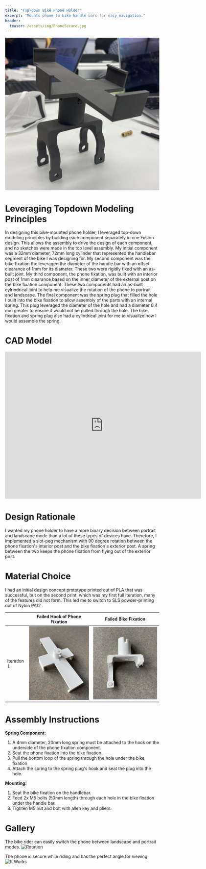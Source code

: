 ```yaml
---
title: "Top-down Bike Phone Holder"
excerpt: "Mounts phone to bike handle bars for easy navigation."
header:
  teaser: /assets/img/PhoneSecure.jpg
---
```

![Phone is secure](/assets/img/Standalone.jpg)   

# Leveraging Topdown Modeling Principles

In designing this bike-mounted phone holder, I leveraged top-down modeling principles by building each component separately in one Fusion design. This allows the assembly to drive the design of each component, and no sketches were made in the top level assembly. My initial component was a 32mm diameter, 72mm long cylinder that represented the handlebar segment of the bike I was designing for. My second component was the bike fixation the leveraged the diameter of the handle bar with an offset clearance of 1mm for its diameter. These two were rigidly fixed with an as-built joint. My third component, the phone fixation, was built with an interior post of 1mm clearance based on the inner diameter of the external post on the bike fixation component. These two components had an as-built cylrindrical joint to help me visualize the rotation of the phone to portrait and landscape. The final component was the spring plug that filled the hole I built into the bike fixation to allow assembly of the parts with an internal spring. This plug leveraged the diameter of the hole and had a diameter 0.4 mm greater to ensure it would not be pulled through the hole. The bike fixation and spring plug also had a cylindrical joint for me to visualize how I would assemble the spring.

# CAD Model
<iframe src="https://vanderbilt643.autodesk360.com/shares/public/SH286ddQT78850c0d8a4e96fd7743cbcb238?mode=embed" width="640" height="480" allowfullscreen="true" webkitallowfullscreen="true" mozallowfullscreen="true"  frameborder="0"></iframe>

# Design Rationale

I wanted my phone holder to have a more binary decision between portrait and landscape mode than a lot of these types of devices have. Therefore, I implemented a slot-peg mechanism with 90 degree rotation between the phone fixation's interior post and the bike fixation's exterior post. A spring between the two keeps the phone fixation from flying out of the exterior post.

# Material Choice

I had an initial design concept prototype printed out of PLA that was successful, but on the second print, which was my first full iteration, many of the features did not form. This led me to switch to SLS powder-printing out of Nylon PA12

|                | Failed Hook of Phone Fixation     | Failed Bike Fixation        |
| ---------------|-----------------------------------|:-------------------------------:|
| Iteration 1    | ![Hook failed](/assets/img/PhoneFail.jpg) |![Mount failed](/assets/img/BikeFail.jpg)|


# Assembly Instructions

**Spring Component:**
1. A 4mm diameter, 20mm long spring must be attached to the hook on the underside of the phone fixation component.
2. Seat the phone fixation into the bike fixation.
3. Pull the bottom loop of the spring through the hole under the bike fixation
4. Attach the spring to the spring plug's hook and seat the plug into the hole.

**Mounting:**
1. Seat the bike fixation on the handlebar.
2. Feed 2x M5 bolts (50mm length) through each hole in the bike fixation under the handle bar.
2. Tighten M5 nut and bolt with allen key and pliers.

# Gallery

The bike rider can easily switch the phone between landscape and portrait modes.
![Rotation](/assets/img/Rotation.gif)

The phone is secure while riding and has the perfect angle for viewing.
![It Works](/assets/img/InMotion.gif)
